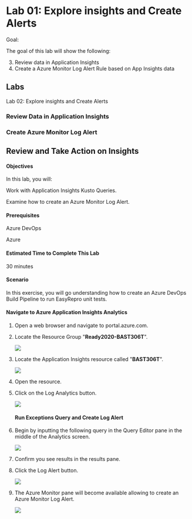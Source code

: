# Lab 01: Explore insights and Create Alerts

Goal:

The goal of this lab will show the following:

3. Review data in Application Insights
4. Create a Azure Monitor Log Alert Rule based on App Insights data



## Labs

Lab 02: Explore insights and Create Alerts

### Review Data in Application Insights

### Create Azure Monitor Log Alert



## Review and Take Action on Insights

#### Objectives

In this lab, you will:

Work with Application Insights Kusto Queries.

Examine how to create an Azure Monitor Log Alert.



#### Prerequisites

Azure DevOps

Azure

#### Estimated Time to Complete This Lab

30 minutes

#### Scenario

In this exercise, you will go understanding how to create an Azure DevOps Build Pipeline to run EasyRepro unit tests.

#### Navigate to Azure Application Insights Analytics

1. Open a web browser and navigate to portal.azure.com.

2. Locate the Resource Group "**Ready2020-BAST306T**".

   ![](https://raw.githubusercontent.com/aliyoussefi/BAST306T-Labs/master/lab01/images/Azure-ResourceGroup-Items.JPG)

3. Locate the Application Insights resource called "**BAST306T**".

   ![](https://raw.githubusercontent.com/aliyoussefi/BAST306T-Labs/master/lab01/images/AppInsights-LogoAndName.JPG)

4. Open the resource.

5. Click on the Log Analytics button.

   ![](https://raw.githubusercontent.com/aliyoussefi/BAST306T-Labs/master/lab02/images/AppInsights-AnalyticsButton.JPG)

   #### Run Exceptions Query and Create Log Alert

6. Begin by inputting the following query in the Query Editor pane in the middle of the Analytics screen.

   ![](https://raw.githubusercontent.com/aliyoussefi/BAST306T-Labs/master/lab02/images/AppInsights-Analytics-ExceptionsQuery.JPG)

7. Confirm you see results in the results pane.

8. Click the Log Alert button.

   ![](https://raw.githubusercontent.com/aliyoussefi/BAST306T-Labs/master/lab02/images/AppInsights-Analytics-NewAlertRule.JPG)

9. The Azure Monitor pane will become available allowing to create an Azure Monitor Log Alert.

   ![](https://raw.githubusercontent.com/aliyoussefi/BAST306T-Labs/master/lab02/images/AppInsights-Analytics-ExceptionsQuery.JPG)